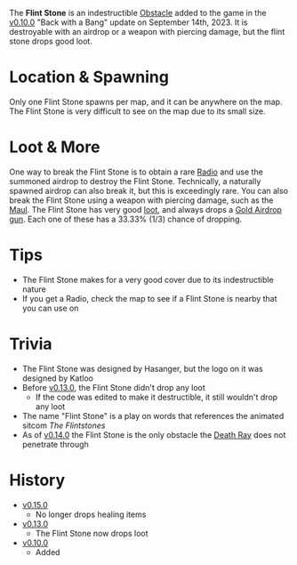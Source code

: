 The **Flint Stone** is an indestructible [Obstacle](/obstacles) added to the game in the [v0.10.0](https://github.com/HasangerGames/suroi/releases/tag/v0.10.0) "Back with a Bang" update on September 14th, 2023. It is destroyable with an airdrop or a weapon with piercing damage, but the flint stone drops good loot.

# Location & Spawning

Only one Flint Stone spawns per map, and it can be anywhere on the map. The Flint Stone is very difficult to see on the map due to its small size.

# Loot & More

One way to break the Flint Stone is to obtain a rare [Radio](/weapons/guns/radio) and use the summoned airdrop to destroy the Flint Stone. Technically, a naturally spawned airdrop can also break it, but this is exceedingly rare. You can also break the Flint Stone using a weapon with piercing damage, such as the [Maul](/weapons/melee/maul).
The Flint Stone has very good [loot](/loot#flint_stone), and always drops a [Gold Airdrop gun](/loot#gold_airdrop_guns). Each one of these has a 33.33% (1/3) chance of dropping.

# Tips

- The Flint Stone makes for a very good cover due to its indestructible nature
- If you get a Radio, check the map to see if a Flint Stone is nearby that you can use on

# Trivia

- The Flint Stone was designed by Hasanger, but the logo on it was designed by Katloo
- Before [v0.13.0](https://github.com/HasangerGames/suroi/releases/tag/v0.13.0), the Flint Stone didn't drop any loot
  - If the code was edited to make it destructible, it still wouldn't drop any loot
- The name "Flint Stone" is a play on words that references the animated sitcom _The Flintstones_
- As of [v0.14.0](https://github.com/HasangerGames/suroi/releases/tag/v0.14.0) the Flint Stone is the only obstacle the [Death Ray](/weapons/guns/deathray) does not penetrate through

# History

- [v0.15.0](https://github.com/HasangerGames/suroi/releases/tag/v0.15.0)
  - No longer drops healing items
- [v0.13.0](https://github.com/HasangerGames/suroi/releases/tag/v0.13.0)
  - The Flint Stone now drops loot
- [v0.10.0](https://github.com/HasangerGames/suroi/releases/tag/v0.10.0)
  - Added
